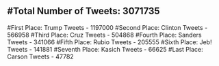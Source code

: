 #Total Number of Tweets: 3071735 
---
#First Place: Trump Tweets - 1197000
#Second Place: Clinton Tweets - 566958
#Third Place: Cruz Tweets - 504868
#Fourth Place: Sanders Tweets - 341066
#Fifth Place: Rubio Tweets - 205555
#Sixth Place: Jeb! Tweets - 141881
#Seventh Place: Kasich Tweets - 66625
#Last Place: Carson Tweets - 47782
